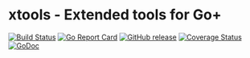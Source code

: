 xtools - Extended tools for Go+
========

[![Build Status](https://github.com/goplus/xtools/actions/workflows/go.yml/badge.svg)](https://github.com/goplus/xtools/actions/workflows/go.yml)
[![Go Report Card](https://goreportcard.com/badge/github.com/goplus/xtools)](https://goreportcard.com/report/github.com/goplus/xtools)
[![GitHub release](https://img.shields.io/github/v/tag/goplus/xtools.svg?label=release)](https://github.com/goplus/xtools/releases)
[![Coverage Status](https://codecov.io/gh/goplus/xtools/branch/main/graph/badge.svg)](https://codecov.io/gh/goplus/xtools)
[![GoDoc](https://pkg.go.dev/badge/github.com/goplus/xtools.svg)](https://pkg.go.dev/github.com/goplus/xtools)
